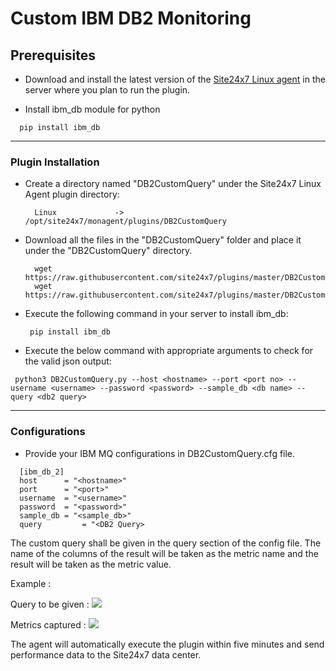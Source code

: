 # Custom IBM DB2 Monitoring

                                                                                       
## Prerequisites

- Download and install the latest version of the [Site24x7 Linux agent](https://www.site24x7.com/app/client#/admin/inventory/add-monitor) in the server where you plan to run the plugin. 

- Install ibm_db module for python
```
  pip install ibm_db
```
---



### Plugin Installation  

- Create a directory named "DB2CustomQuery" under the Site24x7 Linux Agent plugin directory: 

		Linux             ->   /opt/site24x7/monagent/plugins/DB2CustomQuery
      
- Download all the files in the "DB2CustomQuery" folder and place it under the "DB2CustomQuery" directory.

		wget https://raw.githubusercontent.com/site24x7/plugins/master/DB2CustomQuery/DB2CustomQuery.py
		wget https://raw.githubusercontent.com/site24x7/plugins/master/DB2CustomQuery/DB2CustomQuery.py

- Execute the following command in your server to install ibm_db: 
  ```
   pip install ibm_db
  ```
- Execute the below command with appropriate arguments to check for the valid json output:
```
 python3 DB2CustomQuery.py --host <hostname> --port <port no> --username <username> --password <password> --sample_db <db name> --query <db2 query>
 ```



---

### Configurations

- Provide your IBM MQ configurations in DB2CustomQuery.cfg file.

```
  [ibm_db_2]
  host 		= "<hostname>"
  port 		= "<port>"
  username	= "<username>"
  password 	= "<password>"
  sample_db	= "<sample_db>"
  query         = "<DB2 Query>
```	

The custom query shall be given in the query section of the config file. The name of the columns of the result will be taken as the metric name and the result will be taken as the metric value.

Example : 

Query to be given :
<img src="https://i.imgur.com/petJTnD.png"/>


Metrics captured :
<img src="https://i.imgur.com/HivtqWF.png"/>

		
The agent will automatically execute the plugin within five minutes and send performance data to the Site24x7 data center.



